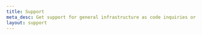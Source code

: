 ```yaml
---
title: Support
meta_desc: Get support for general infrastructure as code inquiries or help using Pulumi's products.
layout: support
---
```

